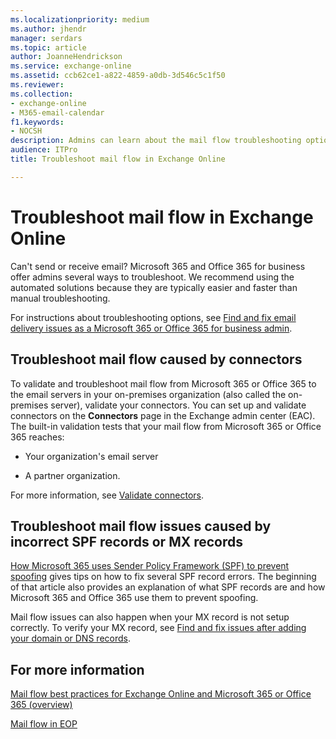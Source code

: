 ```yaml
---
ms.localizationpriority: medium
ms.author: jhendr
manager: serdars
ms.topic: article
author: JoanneHendrickson
ms.service: exchange-online
ms.assetid: ccb62ce1-a822-4859-a0db-3d546c5c1f50
ms.reviewer: 
ms.collection: 
- exchange-online
- M365-email-calendar
f1.keywords:
- NOCSH
description: Admins can learn about the mail flow troubleshooting options in Microsoft 365 or Office 365.
audience: ITPro
title: Troubleshoot mail flow in Exchange Online

---
```


# Troubleshoot mail flow in Exchange Online

Can't send or receive email? Microsoft 365 and Office 365 for business offer admins several ways to troubleshoot. We recommend using the automated solutions because they are typically easier and faster than manual troubleshooting.

For instructions about troubleshooting options, see [Find and fix email delivery issues as a Microsoft 365 or Office 365 for business admin](/exchange/troubleshoot/mail-delivery/email-delivery-issues).

## Troubleshoot mail flow caused by connectors

To validate and troubleshoot mail flow from Microsoft 365 or Office 365 to the email servers in your on-premises organization (also called the on-premises server), validate your connectors. You can set up and validate connectors on the **Connectors** page in the Exchange admin center (EAC). The built-in validation tests that your mail flow from Microsoft 365 or Office 365 reaches:

- Your organization's email server

- A partner organization.

For more information, see [Validate connectors](use-connectors-to-configure-mail-flow/validate-connectors.md).

## Troubleshoot mail flow issues caused by incorrect SPF records or MX records

 [How Microsoft 365 uses Sender Policy Framework (SPF) to prevent spoofing](/microsoft-365/security/office-365-security/how-office-365-uses-spf-to-prevent-spoofing#troubleshooting-best-practices-for-spf-in-office-365) gives tips on how to fix several SPF record errors. The beginning of that article also provides an explanation of what SPF records are and how Microsoft 365 and Office 365 use them to prevent spoofing.

Mail flow issues can also happen when your MX record is not setup correctly. To verify your MX record, see [Find and fix issues after adding your domain or DNS records](/microsoft-365/admin/get-help-with-domains/find-and-fix-issues).

## For more information

[Mail flow best practices for Exchange Online and Microsoft 365 or Office 365 (overview)](mail-flow-best-practices.md)

[Mail flow in EOP](/microsoft-365/security/office-365-security/mail-flow-in-eop)
